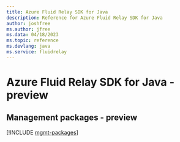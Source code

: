 ```yaml
---
title: Azure Fluid Relay SDK for Java
description: Reference for Azure Fluid Relay SDK for Java
author: joshfree
ms.author: jfree
ms.data: 04/18/2023
ms.topic: reference
ms.devlang: java
ms.service: fluidrelay
---
```

# Azure Fluid Relay SDK for Java - preview

## Management packages - preview
[!INCLUDE [mgmt-packages](fluid-relay-mgmt-index.md)]